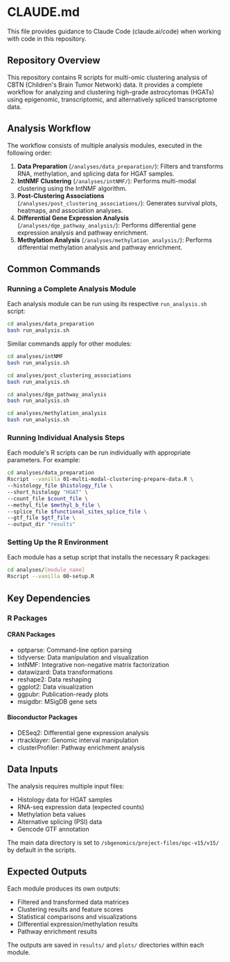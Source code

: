 # CLAUDE.md

This file provides guidance to Claude Code (claude.ai/code) when working with code in this repository.

## Repository Overview

This repository contains R scripts for multi-omic clustering analysis of CBTN (Children's Brain Tumor Network) data. It provides a complete workflow for analyzing and clustering high-grade astrocytomas (HGATs) using epigenomic, transcriptomic, and alternatively spliced transcriptome data.

## Analysis Workflow

The workflow consists of multiple analysis modules, executed in the following order:

1. **Data Preparation** (`/analyses/data_preparation/`): Filters and transforms RNA, methylation, and splicing data for HGAT samples.
2. **IntNMF Clustering** (`/analyses/intNMF/`): Performs multi-modal clustering using the IntNMF algorithm.
3. **Post-Clustering Associations** (`/analyses/post_clustering_associations/`): Generates survival plots, heatmaps, and association analyses.
4. **Differential Gene Expression Analysis** (`/analyses/dge_pathway_analysis/`): Performs differential gene expression analysis and pathway enrichment.
5. **Methylation Analysis** (`/analyses/methylation_analysis/`): Performs differential methylation analysis and pathway enrichment.

## Common Commands

### Running a Complete Analysis Module

Each analysis module can be run using its respective `run_analysis.sh` script:

```bash
cd analyses/data_preparation
bash run_analysis.sh
```

Similar commands apply for other modules:

```bash
cd analyses/intNMF
bash run_analysis.sh
```

```bash
cd analyses/post_clustering_associations
bash run_analysis.sh
```

```bash
cd analyses/dge_pathway_analysis
bash run_analysis.sh
```

```bash
cd analyses/methylation_analysis
bash run_analysis.sh
```

### Running Individual Analysis Steps

Each module's R scripts can be run individually with appropriate parameters. For example:

```bash
cd analyses/data_preparation
Rscript --vanilla 01-multi-modal-clustering-prepare-data.R \
--histology_file $histology_file \
--short_histology "HGAT" \
--count_file $count_file \
--methyl_file $methyl_b_file \
--splice_file $functional_sites_splice_file \
--gtf_file $gtf_file \
--output_dir "results"
```

### Setting Up the R Environment

Each module has a setup script that installs the necessary R packages:

```bash
cd analyses/[module_name]
Rscript --vanilla 00-setup.R
```

## Key Dependencies

### R Packages

#### CRAN Packages
- optparse: Command-line option parsing
- tidyverse: Data manipulation and visualization
- IntNMF: Integrative non-negative matrix factorization
- datawizard: Data transformations
- reshape2: Data reshaping
- ggplot2: Data visualization
- ggpubr: Publication-ready plots
- msigdbr: MSigDB gene sets

#### Bioconductor Packages
- DESeq2: Differential gene expression analysis
- rtracklayer: Genomic interval manipulation
- clusterProfiler: Pathway enrichment analysis

## Data Inputs

The analysis requires multiple input files:
- Histology data for HGAT samples
- RNA-seq expression data (expected counts)
- Methylation beta values
- Alternative splicing (PSI) data
- Gencode GTF annotation

The main data directory is set to `/sbgenomics/project-files/opc-v15/v15/` by default in the scripts.

## Expected Outputs

Each module produces its own outputs:
- Filtered and transformed data matrices
- Clustering results and feature scores
- Statistical comparisons and visualizations
- Differential expression/methylation results
- Pathway enrichment results

The outputs are saved in `results/` and `plots/` directories within each module.